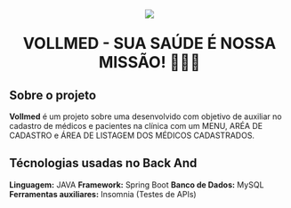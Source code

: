 <h1 align = "center">
  <img src="https://static.vecteezy.com/ti/vetor-gratis/p1/5072571-moderno-saude-clinica-logo-vetor.jpg" />
<p> VOLLMED - SUA SAÚDE É NOSSA MISSÃO! 👨‍⚕️🏥</p>
</h1>

## Sobre o projeto

**Vollmed** é um projeto sobre uma desenvolvido com objetivo de auxiliar no cadastro de médicos e pacientes na clínica com um MENU, ARÉA DE CADASTRO e ÁREA DE LISTAGEM DOS MÉDICOS CADASTRADOS.


## Técnologias usadas no Back And

**Linguagem:** JAVA
**Framework:** Spring Boot
**Banco de Dados:** MySQL
**Ferramentas auxiliares:** Insomnia (Testes de APIs)

